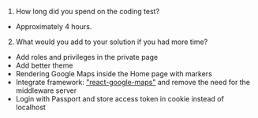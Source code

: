 1. How long did you spend on the coding test?

-   Approximately 4 hours.

2. What would you add to your solution if you had more time?

-   Add roles and privileges in the private page
-   Add better theme
-   Rendering Google Maps inside the Home page with markers
-   Integrate framework: ["react-google-maps"](https://github.com/tomchentw/react-google-maps) and remove the need for the middleware server
-   Login with Passport and store access token in cookie instead of localhost

